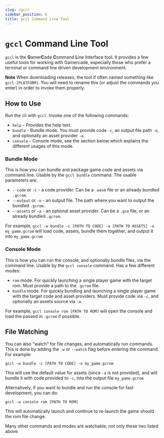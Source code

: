 ```yaml
---
slug: /gccl
sidebar_position: 6
title: gccl Command Line Tool
---
```


# `gccl` Command Line Tool

`gccl` is the **G**amer**C**ade **C**ommand **L**ine Interface tool. It provides a few useful tools for working with Gamercade, especially those who prefer a terminal or command line driven development environment.

**Note** When downloading releases, the tool if often named something like `gccl-[PLATFORM]`. You will need to rename this (or adjust the commands you enter) in order to invoke them properly.

## How to Use

Run the cli with `gccl`. Invoke one of the following commands:

- `help` - Provides the help text.
- `bundle` - Bundle mode. You must provide code `-c`, an output file path `-o`, and optionally an asset provider `-a`.
- `console` - Console mode, see the section below which explains the different usages of this mode.

### Bundle Mode

This is how you can bundle and package game code and assets via command line. Usable by the `gccl bundle` command. The usable parameters are:

- `--code` or `-c` - a code provider. Can be a `.wasm` file or an already bundled `.gcrom`.
- `--output` or `-o` - an output file. The path where you want to output the bundled `.gcrom`.
- `--assets` or `-a` - an optional asset provider. Can be a `.gce` file, or an already bundled `.gcrom`.

For example, `gccl -w bundle -c [PATH TO CODE] -a [PATH TO ASSETS] -o my_game.gcrom` will load code, assets, bundle them together, and output it into `my_game.gcrom`

### Console Mode

This is how you can run the console, and optionally bundle files, via the command line. Usable by the `gccl console` command. Has a few different modes:

- `rom` mode. For quickly launching a single player game with the target rom. Must provide a path to the `.gcrom` file.
- `bundle` mode. For quickly bundling and launching a single player game with the target code and asset providers. Must provide code via `-c`, and optionally an assets source via `-a`.

For example, `gccl console rom [PATH TO ROM]` will open the console and load the passed in `.gcrom` if possible.

## File Watching

You can also "watch" for file changes, and automatically run commands. This is done by adding the `-w` or `--watch` flag before entering the command. For example:

`gccl -w bundle -c [PATH TO CODE] -o my_game.gcrom`

This will use the default value for assets (since `-a` is not provided), and will bundle it with code provided to `-c`, into the output file `my_game.gcrom`

Alternatively, if you want to bundle and run the console for fast development, you can do:

`gccl -w console rom [PATH TO ROM]`

This will automatically launch and continue to re-launch the game should the rom file change.

Many other commands and modes are watchable, not only these two listed above.

